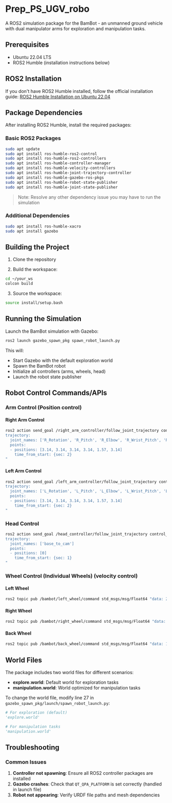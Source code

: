# Prep_PS_UGV_robo

A ROS2 simulation package for the BamBot - an unmanned ground vehicle with dual manipulator arms for exploration and manipulation tasks.

## Prerequisites

- Ubuntu 22.04 LTS
- ROS2 Humble (installation instructions below)

## ROS2 Installation

If you don't have ROS2 Humble installed, follow the official installation guide:
[ROS2 Humble Installation on Ubuntu 22.04](https://docs.ros.org/en/humble/Installation/Ubuntu-Install-Debians.html)

## Package Dependencies

After installing ROS2 Humble, install the required packages:

### Basic ROS2 Packages
```bash
sudo apt update
sudo apt install ros-humble-ros2-control
sudo apt install ros-humble-ros2-controllers
sudo apt install ros-humble-controller-manager
sudo apt install ros-humble-velocity-controllers
sudo apt install ros-humble-joint-trajectory-controller
sudo apt install ros-humble-gazebo-ros-pkgs
sudo apt install ros-humble-robot-state-publisher
sudo apt install ros-humble-joint-state-publisher
```
> Note: Resolve any other dependency issue you may have to run the simulation

### Additional Dependencies
```bash
sudo apt install ros-humble-xacro
sudo apt install gazebo
```

## Building the Project

1. Clone the repository

2. Build the workspace:
```bash
cd ~/your_ws
colcon build
```

3. Source the workspace:
```bash
source install/setup.bash
```

## Running the Simulation

Launch the BamBot simulation with Gazebo:

```bash
ros2 launch gazebo_spawn_pkg spawn_robot_launch.py
```

This will:
- Start Gazebo with the default exploration world
- Spawn the BamBot robot
- Initialize all controllers (arms, wheels, head)
- Launch the robot state publisher

## Robot Control Commands/APIs

### Arm Control (Position control)

#### Right Arm Control
```bash
ros2 action send_goal /right_arm_controller/follow_joint_trajectory control_msgs/action/FollowJointTrajectory "
trajectory:
  joint_names: ['R_Rotation', 'R_Pitch', 'R_Elbow', 'R_Wrist_Pitch', 'R_Wrist_Roll', 'R_Jaw']
  points:
  - positions: [3.14, 3.14, 3.14, 3.14, 1.57, 3.14]
    time_from_start: {sec: 2}
"
```

#### Left Arm Control
```bash
ros2 action send_goal /left_arm_controller/follow_joint_trajectory control_msgs/action/FollowJointTrajectory "
trajectory:
  joint_names: ['L_Rotation', 'L_Pitch', 'L_Elbow', 'L_Wrist_Pitch', 'L_Wrist_Roll', 'L_Jaw']
  points:
  - positions: [3.14, 3.14, 3.14, 3.14, 1.57, 3.14]
    time_from_start: {sec: 2}
"
```

### Head Control
```bash
ros2 action send_goal /head_controller/follow_joint_trajectory control_msgs/action/FollowJointTrajectory "
trajectory:
  joint_names: ['base_to_cam']
  points:
  - positions: [0]
    time_from_start: {sec: 1}
"
```

### Wheel Control (Individual Wheels) (velocity control)

#### Left Wheel
```bash
ros2 topic pub /bambot/left_wheel/command std_msgs/msg/Float64 "data: 2.0" --once
```

#### Right Wheel
```bash
ros2 topic pub /bambot/right_wheel/command std_msgs/msg/Float64 "data: -2.0" --once
```

#### Back Wheel
```bash
ros2 topic pub /bambot/back_wheel/command std_msgs/msg/Float64 "data: 1.0" --once
```

## World Files

The package includes two world files for different scenarios:

- **explore.world**: Default world for exploration tasks
- **manipulation.world**: World optimized for manipulation tasks

To change the world file, modify line 27 in `gazebo_spawn_pkg/launch/spawn_robot_launch.py`:
```python
# For exploration (default)
'explore.world'

# For manipulation tasks
'manipulation.world'
```

## Troubleshooting

### Common Issues

1. **Controller not spawning**: Ensure all ROS2 controller packages are installed
2. **Gazebo crashes**: Check that `QT_QPA_PLATFORM` is set correctly (handled in launch file)
3. **Robot not appearing**: Verify URDF file paths and mesh dependencies